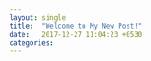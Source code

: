 ```yaml
---
layout: single
title:  "Welcome to My New Post!"
date:   2017-12-27 11:04:23 +0530
categories:
---
```

